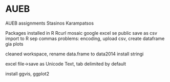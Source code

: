 # AUEB
AUEB assignments
Stasinos Karampatsos

Packages installed in R
Rcurl
mosaic
google excel se public
save as csv
import to R sep commas 
problems: encoding, upload csv, create dataframe gia plots

cleaned workspace, rename data.frame to data2014
install stringi

excel file->save as Unicode Text, tab delimited by default

install ggvis, ggplot2
